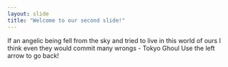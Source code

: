 ```yaml
---
layout: slide
title: "Welcome to our second slide!"
---
```

If an angelic being fell from the sky and tried to live in this world of ours I think even they would commit many wrongs - Tokyo Ghoul
Use the left arrow to go back!
